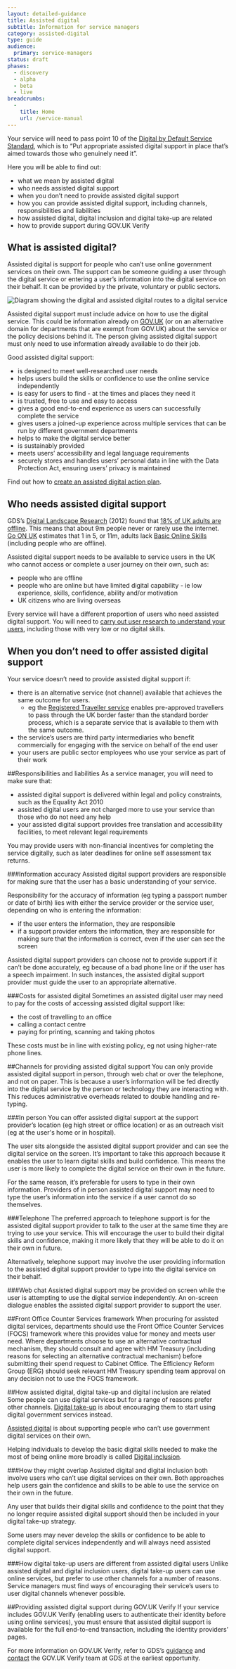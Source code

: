 ```yaml
---
layout: detailed-guidance
title: Assisted digital
subtitle: Information for service managers
category: assisted-digital
type: guide
audience:
  primary: service-managers
status: draft
phases:
  - discovery
  - alpha
  - beta
  - live
breadcrumbs:
  -
    title: Home
    url: /service-manual
---
```


Your service will need to pass point 10 of the [Digital by Default Service Standard](/service-manual/digital-by-default), which is to “Put appropriate assisted digital support in place that’s aimed towards those who genuinely need it”.

Here you will be able to find out:

* what we mean by assisted digital
* who needs assisted digital support
* when you don’t need to provide assisted digital support
* how you can provide assisted digital support, including channels, responsibilities and liabilities
* how assisted digital, digital inclusion and digital take-up are related
* how to provide support during GOV.UK Verify

## What is assisted digital?
Assisted digital is support for people who can’t use online government services on their own. The support can be someone guiding a user through the digital service or entering a user’s information into the digital service on their behalf. It can be provided by the private, voluntary or public sectors.

<img src="/service-manual/assets/images/ad-image.jpg" alt="Diagram showing the digital and assisted digital routes to a digital service" />

Assisted digital support must include advice on how to use the digital service. This could be information already on [GOV.UK](https://www.gov.uk/) (or on an alternative domain for departments that are exempt from GOV.UK) about the service or the policy decisions behind it. The person giving assisted digital support must only need to use information already available to do their job.

Good assisted digital support:

* is designed to meet well-researched user needs
* helps users build the skills or confidence to use the online service independently
* is easy for users to find - at the times and places they need it
* is trusted, free to use and easy to access
* gives a good end-to-end experience as users can successfully complete the service
* gives users a joined-up experience across multiple services that can be run by different government departments
* helps to make the digital service better
* is sustainably provided
* meets users’ accessibility and legal language requirements
* securely stores and handles users’ personal data in line with the Data Protection Act, ensuring users’ privacy is maintained

Find out how to [create an assisted digital action plan](service-manual/assisted-digital/action-plan).

## Who needs assisted digital support
GDS’s [Digital Landscape Research](https://www.gov.uk/government/publications/digital-landscape-research/digital-landscape-research) (2012) found that [18% of UK adults are offline](https://www.gov.uk/government/publications/digital-landscape-research/digital-landscape-research#uk-digital-landscape). This means that about 9m people never or rarely use the internet. [Go ON UK](http://www.go-on.co.uk/) estimates that 1 in 5, or 11m, adults lack [Basic Online Skills](http://www.go-on.co.uk/opportunity/basic-online-skills/) (including people who are offline).

Assisted digital support needs to be available to service users in the UK who cannot access or complete a user journey on their own, such as:

* people who are offline
* people who are online but have limited digital capability - ie low experience, skills, confidence, ability and/or motivation
* UK citizens who are living overseas

Every service will have a different proportion of users who need assisted digital support. You will need to [carry out user research to understand your users](/service-manual/assisted-digital/assisted-digital-user-research), including those with very low or no digital skills.

## When you don’t need to offer assisted digital support
Your service doesn’t need to provide assisted digital support if:

* there is an alternative service (not channel) available that achieves the same outcome for users.
  * eg the [Registered Traveller service](https://www.gov.uk/transformation/apply-registered-traveller) enables pre-approved travellers to pass through the UK border faster than the standard border process, which is a separate service that is available to them with the same outcome.
* the service’s users are third party intermediaries who benefit commercially for engaging with the service on behalf of the end user
* your users are public sector employees who use your service as part of their work

##Responsibilities and liabilities
As a service manager, you will need to make sure that:

* assisted digital support is delivered within legal and policy constraints, such as the Equality Act 2010
* assisted digital users are not charged more to use your service than those who do not need any help
* your assisted digital support provides free translation and accessibility facilities, to meet relevant legal requirements

You may provide users with non-financial incentives for completing the service digitally, such as later deadlines for online self assessment tax returns.

###Information accuracy
Assisted digital support providers are responsible for making sure that the user has a basic understanding of your service.

Responsibility for  the accuracy of information (eg typing a passport number or date of birth) lies with either the service provider or the service user, depending on who is entering the information:

* if the user enters the information, they are responsible
* if a support provider enters the information, they are responsible for making sure that the information is correct, even if the user can see the screen

Assisted digital support providers can choose not to provide support if it can’t be done accurately, eg because of a bad phone line or if the user has a speech impairment. In such instances, the assisted digital support provider must guide the user to an appropriate alternative.

###Costs for assisted digital
Sometimes an assisted digital user may need to pay for the costs of accessing assisted digital support like:

* the cost of travelling to an office
* calling a contact centre
* paying for printing, scanning and taking photos

These costs must be in line with existing policy, eg not using higher-rate phone lines.

##Channels for providing assisted digital support
You can only provide assisted digital support in person, through web chat or over the telephone, and not on paper. This is because a user’s information will be fed directly into the digital service by the person or technology they are interacting with. This reduces administrative overheads related to double handling and re-typing.

###In person
You can offer assisted digital support at the support provider’s location (eg high street or office location) or as an outreach visit (eg at the user's home or in hospital).

The user sits alongside the assisted digital support provider and can see the digital service on the screen. It’s important to take this approach because it enables the user to learn digital skills and build confidence. This means the user is more likely to complete the digital service on their own in the future.

For the same reason, it’s preferable for users to type in their own information. Providers of in person assisted digital support may need to type the user’s information into the service if a user cannot do so themselves.

###Telephone
The preferred approach to telephone support is for the assisted digital support provider to talk to the user at the same time they are trying to use your service. This will encourage the user to build their digital skills and confidence, making it more likely that they will be able to do it on their own in future.

Alternatively, telephone support may involve the user providing information to the assisted digital support provider to type into the digital service on their behalf.

###Web chat
Assisted digital support may be provided on screen while the user is attempting to use the digital service independently. An on-screen dialogue enables the assisted digital support provider to support the user.

##Front Office Counter Services framework
When procuring for assisted digital services, departments should use the Front Office Counter Services (FOCS) framework where this provides value for money and meets user need. Where departments choose to use an alternative contractual mechanism, they should consult and agree with HM Treasury (including reasons for selecting an alternative contractual mechanism) before submitting their spend request to Cabinet Office. The Efficiency Reform Group (ERG) should seek relevant HM Treasury spending team approval on any decision not to use the FOCS framework. 

##How assisted digital, digital take-up and digital inclusion are related
Some people can use digital services but for a range of reasons prefer other channels. [Digital take-up](/service-manual/communications/increasing-digital-takeup) is about encouraging them to start using digital government services instead.

[Assisted digital](https://www.gov.uk/government/publications/government-approach-to-assisted-digital) is about supporting people who can’t use government digital services on their own.

Helping individuals to develop the basic digital skills needed to make the most of being online more broadly is called [Digital inclusion](https://www.gov.uk/government/publications/government-digital-inclusion-strategy/government-digital-inclusion-strategy).

###How they might overlap
Assisted digital and digital inclusion both involve users who can’t use digital services on their own. Both approaches help users gain the confidence and skills to be able to use the service on their own in the future.

Any user that builds their digital skills and confidence to the point that they no longer require assisted digital support should then be included in your digital take-up strategy.

Some users may never develop the skills or confidence to be able to complete digital services independently and will always need assisted digital support.

###How digital take-up users are different from assisted digital users
Unlike assisted digital and digital inclusion users, digital take-up users can use online services, but prefer to use other channels for a number of reasons. Service managers must find ways of encouraging their service’s users to user digital channels whenever possible.


##Providing assisted digital support during GOV.UK Verify
If your service includes GOV.UK Verify (enabling users to authenticate their identity before using online services), you must ensure that assisted digital support is available for the full end-to-end transaction, including the identity providers’ pages.

For more information on GOV.UK Verify, refer to GDS’s [guidance](/service-manual/identity-assurance) and [contact](mailto:janet.hughes@digital.cabinet-office.gov.uk) the GOV.UK Verify team at GDS at the earliest opportunity.



